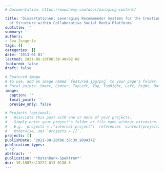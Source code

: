 ```yaml
---
# Documentation: https://wowchemy.com/docs/managing-content/

title: 'Dissertationen: Leveraging Recommender Systems for the Creation and Maintenance
  of Structure within Collaborative Social Media Platforms'
subtitle: ''
summary: ''
authors:
- Eva Zangerle
tags: []
categories: []
date: '2013-01-01'
lastmod: 2021-08-20T08:38:40+02:00
featured: false
draft: false

# Featured image
# To use, add an image named `featured.jpg/png` to your page's folder.
# Focal points: Smart, Center, TopLeft, Top, TopRight, Left, Right, BottomLeft, Bottom, BottomRight.
image:
  caption: ''
  focal_point: ''
  preview_only: false

# Projects (optional).
#   Associate this post with one or more of your projects.
#   Simply enter your project's folder or file name without extension.
#   E.g. `projects = ["internal-project"]` references `content/project/deep-learning/index.md`.
#   Otherwise, set `projects = []`.
projects: []
publishDate: '2021-08-20T06:38:39.989437Z'
publication_types:
- '2'
abstract: ''
publication: '*Datenbank-Spektrum*'
doi: 10.1007/s13222-013-0138-6
---
```

